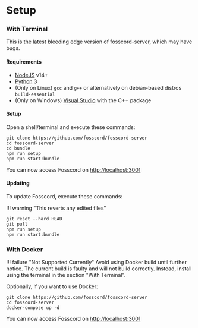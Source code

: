 # Setup

<!-- ### [Download](https://github.com/fosscord/fosscord-server/releases)

This is the stable fosscord-server release.

Download the server release from [GitHub](https://github.com/fosscord/fosscord-server/releases) for your operating system. (Size ~80mb)

Double click the file to start the server. (The first time it takes longer as it needs to setup the server)

You can now access it on [http://localhost:3001](http://localhost:3001). -->

### With Terminal

This is the latest bleeding edge version of fosscord-server, which may have bugs.

#### Requirements

- [NodeJS](https://nodejs.org) v14+
- [Python](https://python.org) 3
- (Only on Linux) ``gcc`` and ``g++`` or alternatively on debian-based distros ``build-essential``
- (Only on Windows) [Visual Studio](https://visualstudio.microsoft.com/) with the C++ package

#### Setup

Open a shell/terminal and execute these commands:

```
git clone https://github.com/fosscord/fosscord-server
cd fosscord-server
cd bundle
npm run setup
npm run start:bundle
```

You can now access Fosscord on [http://localhost:3001](http://localhost:3001)

#### Updating

To update Fosscord, execute these commands:

!!! warning "This reverts any edited files"

```
git reset --hard HEAD
git pull
npm run setup
npm run start:bundle
```

### With Docker

!!! failure "Not Supported Currently"
Avoid using Docker build until further notice. The current build is faulty and will not build correctly. Instead, install using the terminal in the section "With Terminal".

Optionally, if you want to use Docker:

```
git clone https://github.com/fosscord/fosscord-server
cd fosscord-server
docker-compose up -d
```

You can now access Fosscord on [http://localhost:3001](http://localhost:3001)